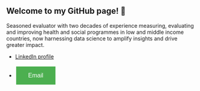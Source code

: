 ## Welcome to my GitHub page! 👋

Seasoned evaluator with two decades of experience measuring, evaluating and improving health and social programmes in low and middle income countries, now harnessing data science to amplify insights and drive greater impact. 

* [LinkedIn profile](https://www.linkedin.com/in/yashinlink/)

* <a href="mailto:yashinlink@gmail.com">
    <button style="background-color: #4CAF50; border: none; color: white; padding: 15px 32px; text-align: center; text-decoration: none; display: inline-block; font-size: 16px; margin: 4px 2px; cursor: pointer;">
        Email
    </button>
</a>

